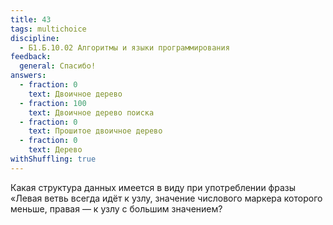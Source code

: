 ```yaml
---
title: 43
tags: multichoice
discipline:
  - Б1.Б.10.02 Алгоритмы и языки программирования
feedback:
  general: Спасибо!
answers:
  - fraction: 0
    text: Двоичное дерево
  - fraction: 100
    text: Двоичное дерево поиска
  - fraction: 0
    text: Прошитое двоичное дерево
  - fraction: 0
    text: Дерево
withShuffling: true
---
```


Какая структура данных имеется в виду при употреблении фразы «Левая ветвь всегда идёт к узлу, значение числового маркера которого меньше, правая — к узлу с большим значением?